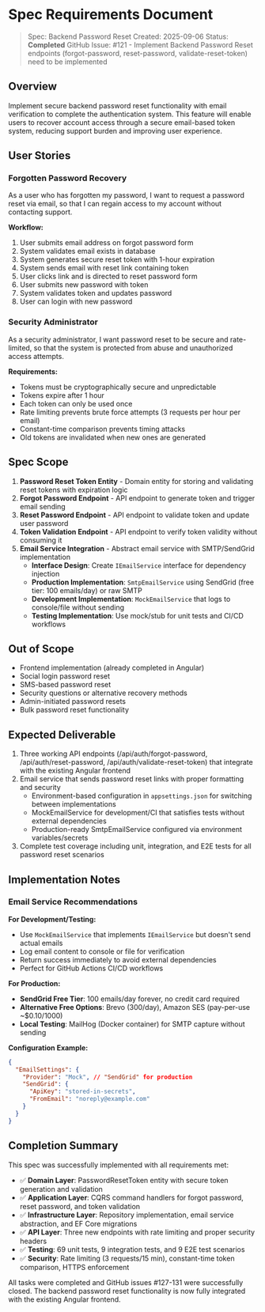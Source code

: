 # Spec Requirements Document

> Spec: Backend Password Reset
> Created: 2025-09-06
> Status: **Completed**
> GitHub Issue: #121 - Implement Backend Password Reset endpoints (forgot-password, reset-password, validate-reset-token) need to be implemented

## Overview

Implement secure backend password reset functionality with email verification to complete the authentication system. This feature will enable users to recover account access through a secure email-based token system, reducing support burden and improving user experience.

## User Stories

### Forgotten Password Recovery

As a user who has forgotten my password, I want to request a password reset via email, so that I can regain access to my account without contacting support.

**Workflow:**
1. User submits email address on forgot password form
2. System validates email exists in database
3. System generates secure reset token with 1-hour expiration
4. System sends email with reset link containing token
5. User clicks link and is directed to reset password form
6. User submits new password with token
7. System validates token and updates password
8. User can login with new password

### Security Administrator

As a security administrator, I want password reset to be secure and rate-limited, so that the system is protected from abuse and unauthorized access attempts.

**Requirements:**
- Tokens must be cryptographically secure and unpredictable
- Tokens expire after 1 hour
- Each token can only be used once
- Rate limiting prevents brute force attempts (3 requests per hour per email)
- Constant-time comparison prevents timing attacks
- Old tokens are invalidated when new ones are generated

## Spec Scope

1. **Password Reset Token Entity** - Domain entity for storing and validating reset tokens with expiration logic
2. **Forgot Password Endpoint** - API endpoint to generate token and trigger email sending
3. **Reset Password Endpoint** - API endpoint to validate token and update user password
4. **Token Validation Endpoint** - API endpoint to verify token validity without consuming it
5. **Email Service Integration** - Abstract email service with SMTP/SendGrid implementation
   - **Interface Design**: Create `IEmailService` interface for dependency injection
   - **Production Implementation**: `SmtpEmailService` using SendGrid (free tier: 100 emails/day) or raw SMTP
   - **Development Implementation**: `MockEmailService` that logs to console/file without sending
   - **Testing Implementation**: Use mock/stub for unit tests and CI/CD workflows

## Out of Scope

- Frontend implementation (already completed in Angular)
- Social login password reset
- SMS-based password reset
- Security questions or alternative recovery methods
- Admin-initiated password resets
- Bulk password reset functionality

## Expected Deliverable

1. Three working API endpoints (/api/auth/forgot-password, /api/auth/reset-password, /api/auth/validate-reset-token) that integrate with the existing Angular frontend
2. Email service that sends password reset links with proper formatting and security
   - Environment-based configuration in `appsettings.json` for switching between implementations
   - MockEmailService for development/CI that satisfies tests without external dependencies
   - Production-ready SmtpEmailService configured via environment variables/secrets
3. Complete test coverage including unit, integration, and E2E tests for all password reset scenarios

## Implementation Notes

### Email Service Recommendations

**For Development/Testing:**
- Use `MockEmailService` that implements `IEmailService` but doesn't send actual emails
- Log email content to console or file for verification
- Return success immediately to avoid external dependencies
- Perfect for GitHub Actions CI/CD workflows

**For Production:**
- **SendGrid Free Tier**: 100 emails/day forever, no credit card required
- **Alternative Free Options**: Brevo (300/day), Amazon SES (pay-per-use ~$0.10/1000)
- **Local Testing**: MailHog (Docker container) for SMTP capture without sending

**Configuration Example:**
```json
{
  "EmailSettings": {
    "Provider": "Mock", // "SendGrid" for production
    "SendGrid": {
      "ApiKey": "stored-in-secrets",
      "FromEmail": "noreply@example.com"
    }
  }
}
```

## Completion Summary

This spec was successfully implemented with all requirements met:

- ✅ **Domain Layer**: PasswordResetToken entity with secure token generation and validation
- ✅ **Application Layer**: CQRS command handlers for forgot password, reset password, and token validation  
- ✅ **Infrastructure Layer**: Repository implementation, email service abstraction, and EF Core migrations
- ✅ **API Layer**: Three new endpoints with rate limiting and proper security headers
- ✅ **Testing**: 69 unit tests, 9 integration tests, and 9 E2E test scenarios
- ✅ **Security**: Rate limiting (3 requests/15 min), constant-time token comparison, HTTPS enforcement

All tasks were completed and GitHub issues #127-131 were successfully closed. The backend password reset functionality is now fully integrated with the existing Angular frontend.